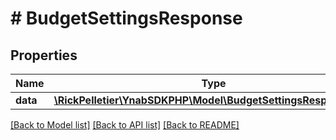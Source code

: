 # # BudgetSettingsResponse

## Properties

Name | Type | Description | Notes
------------ | ------------- | ------------- | -------------
**data** | [**\RickPelletier\YnabSDKPHP\Model\BudgetSettingsResponseData**](BudgetSettingsResponseData.md) |  |

[[Back to Model list]](../../README.md#models) [[Back to API list]](../../README.md#endpoints) [[Back to README]](../../README.md)
